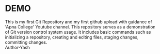 # DEMO
This is my first Git Repository and my first github upload with guidance of 'Apna College' Youtube channel.
This repository serves as a demonstration of Git version control system usage. It includes basic commands such as initializing a
repository, creating and editing files, staging changes, committing changes.
<br>
Author-Yash
